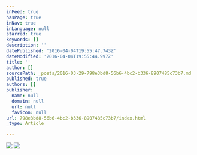 ```yaml
---
inFeed: true
hasPage: true
inNav: true
inLanguage: null
starred: true
keywords: []
description: ''
datePublished: '2016-04-04T19:55:47.743Z'
dateModified: '2016-04-04T19:55:44.997Z'
title: ''
author: []
sourcePath: _posts/2016-03-29-798e3bd8-56b6-4bc2-b336-8907485c73b7.md
published: true
authors: []
publisher:
  name: null
  domain: null
  url: null
  favicon: null
url: 798e3bd8-56b6-4bc2-b336-8907485c73b7/index.html
_type: Article

---
```

![](https://the-grid-user-content.s3-us-west-2.amazonaws.com/b436ffae-208a-45f8-9e9a-b5c62bfb3e52.png)
![](https://the-grid-user-content.s3-us-west-2.amazonaws.com/52410aa3-122e-4d48-b801-6d75017cae2b.png)